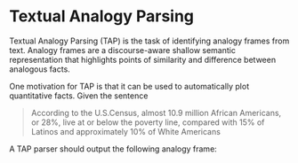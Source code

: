 # Textual Analogy Parsing


Textual Analogy Parsing (TAP) is the task of identifying analogy frames from text. Analogy frames are a discourse-aware shallow semantic representation that highlights points of similarity and difference between analogous facts. 

One motivation for TAP is that it can be used to automatically plot quantitative facts. Given the sentence 

> According to the U.S.Census, almost 10.9 million African Americans, or 28%, live at or below the poverty line, compared with 15% of Latinos and approximately 10% of White Americans
 
A TAP parser should output the following analogy frame:
        
